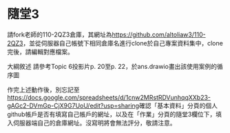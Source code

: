 # 隨堂3
請fork老師的110-2QZ3倉庫，其網址為<https://github.com/altoliaw3/110-2QZ3>，並從伺服器自己帳號下相同倉庫名進行clone於自己專案資料集中，clone完後，請編輯對應檔案。

大綱敘述
請參考Topic 6投影片p. 20至p. 22，於ans.drawio畫出該使用案例的循序圖

作完上述動作後，別忘記至<https://docs.google.com/spreadsheets/d/1cnw2MRstRDVunhqqXXb23-gAGc2-DVmGp-CjX9G7UoU/edit?usp=sharing>確認「基本資料」分頁的個人github帳戶是否有填寫自己帳戶的網址，以及在「作業」分頁的隨堂3欄位下，填入伺服器端自己的倉庫網址。沒寫明將會無法評分，敬請注意。

